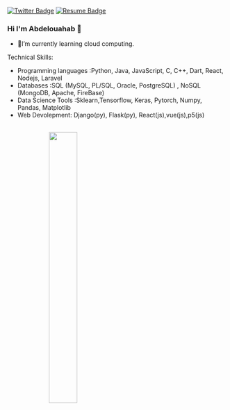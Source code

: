 [![Twitter Badge](https://img.shields.io/badge/Twitter-Profile-informational?style=flat&logo=twitter&logoColor=white&color=1CA2F1)](https://twitter.com/Abdobella448)
[![Resume Badge](https://img.shields.io/badge/CV-Resume-informational?style=flat&logo=book&logoColor=white&color=important)](https://github.com/bellaabdelouahab/bellaabdelouahab/blob/main/CV01.jpg)
### Hi I'm Abdelouahab 👋


- 🔭I’m currently learning cloud computing.


<!--
**bellaabdelouahab/bellaabdelouahab** is a ✨ _special_ ✨ repository because its `README.md` (this file) appears on your GitHub profile.

Here are some ideas to get you started:

- 🔭 I’m currently working on ...
- 🌱 I’m currently learning ...
- 👯 I’m looking to collaborate on ...
- 🤔 I’m looking for help with ...
- 💬 Ask me about ...
- 📫 How to reach me: ...
- ⚡ Fun fact: ...
-->
  Technical Skills: 
  - Programming languages :Python, Java, JavaScript, C, C++, Dart, React, Nodejs, Laravel
  - Databases :SQL (MySQL, PL/SQL, Oracle, PostgreSQL) , NoSQL (MongoDB, Apache, FireBase)
  - Data Science Tools :Sklearn,Tensorflow, Keras, Pytorch, Numpy, Pandas, Matplotlib
  - Web Devolepment: Django(py), Flask(py), React(js),vue(js),p5(js)
<br>
<div style="margin-left:10vw"><img align="center" width=40% src="https://github-readme-stats.vercel.app/api?username=bellaabdelouahab&show_icons=true&theme=radical" /></div>


